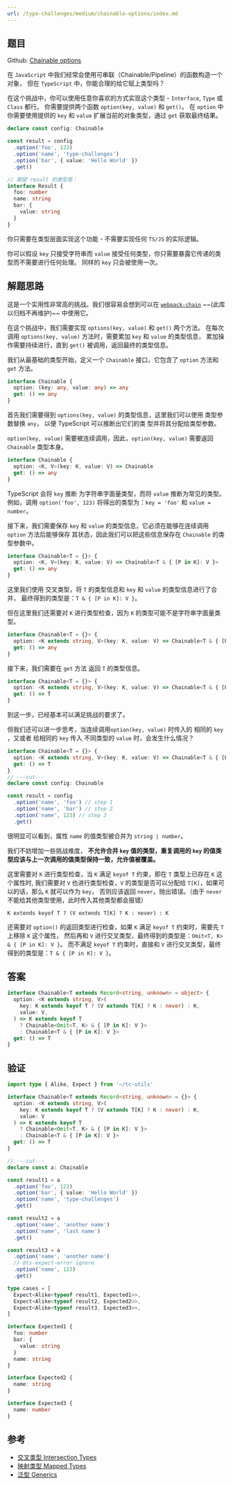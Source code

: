 ```yaml
---
url: /type-challenges/medium/chainable-options/index.md
---
```

## 题目

Github: [Chainable options](https://github.com/type-challenges/type-challenges/blob/main/questions/00012-medium-chainable-options/)

在 `JavaScript` 中我们经常会使用可串联（Chainable/Pipeline）的函数构造一个对象，
但在 `TypeScript` 中，你能合理的给它赋上类型吗？

在这个挑战中，你可以使用任意你喜欢的方式实现这个类型 - `Interface`, `Type` 或 `Class` 都行。
你需要提供两个函数 `option(key, value)` 和 `get()`。
在 `option` 中你需要使用提供的 `key` 和 `value` 扩展当前的对象类型，通过 `get` 获取最终结果。

```ts
declare const config: Chainable

const result = config
  .option('foo', 123)
  .option('name', 'type-challenges')
  .option('bar', { value: 'Hello World' })
  .get()

// 期望 result 的类型是：
interface Result {
  foo: number
  name: string
  bar: {
    value: string
  }
}
```

你只需要在类型层面实现这个功能 - 不需要实现任何 `TS/JS` 的实际逻辑。

你可以假设 `key` 只接受字符串而 `value` 接受任何类型，你只需要暴露它传递的类型而不需要进行任何处理。
同样的 `key` 只会被使用一次。

## 解题思路

这是一个实用性非常高的挑战。我们很容易会想到可以在 [`webpack-chain`](https://github.com/neutrinojs/webpack-chain)
\~~(此库以归档不再维护)~~ 中使用它。

在这个挑战中，我们需要实现 `options(key, value)` 和 `get()` 两个方法。
在每次调用 `options(key, value)` 方法时，需要累加 `key` 和 `value` 的类型信息，
累加操作需要持续进行，直到 `get()` 被调用，返回最终的类型信息。

我们从最基础的类型开始，定义一个 `Chainable` 接口，它包含了 `option` 方法和 `get` 方法。

```ts
interface Chainable {
  option: (key: any, value: any) => any
  get: () => any
}
```

首先我们需要得到 `options(key, value)` 的类型信息，这里我们可以使用 类型参数替换 `any`，
以便 TypeScript 可以推断出它们的类 型并将其分配给类型参数。

`option(key, value)` 需要被连续调用，因此，`option(key, value)` 需要返回 `Chainable` 类型本身。

```ts
interface Chainable {
  option: <K, V>(key: K, value: V) => Chainable
  get: () => any
}
```

TypeScript 会将 `key` 推断 为字符串字面量类型，而将 `value` 推断为常见的类型。
例如，调用 `option('foo', 123)` 将得出的类型为：`key = 'foo'` 和 `value = number`。

接下来，我们需要保存 `key` 和 `value` 的类型信息，它必须在能够在连续调用 `option` 方法后能够保存
其状态，因此我们可以把这些信息保存在 `Chainable` 的类型参数中。

```ts
interface Chainable<T = {}> {
  option: <K, V>(key: K, value: V) => Chainable<T & { [P in K]: V }>
  get: () => any
}
```

这里我们使用 交叉类型，将 `T` 的类型信息和 `key` 和 `value` 的类型信息进行了合并，
最终得到的类型是：`T & { [P in K]: V }`。

但在这里我们还需要对 `K` 进行类型检查，因为 `K` 的类型可能不是字符串字面量类型。

```ts
interface Chainable<T = {}> {
  option: <K extends string, V>(key: K, value: V) => Chainable<T & { [P in K]: V }>
  get: () => any
}
```

接下来，我们需要在 `get` 方法 返回 `T` 的类型信息。

```ts
interface Chainable<T = {}> {
  option: <K extends string, V>(key: K, value: V) => Chainable<T & { [P in K]: V }>
  get: () => T
}
```

到这一步，已经基本可以满足挑战的要求了。

但我们还可以进一步思考，当连续调用`option(key, value)` 时传入的 相同的 `key` ，又或者 给相同的 `key` 传入
不同类型的 `value` 时，会发生什么情况？

```ts twoslash
interface Chainable<T = {}> {
  option: <K extends string, V>(key: K, value: V) => Chainable<T & { [P in K]: V }>
  get: () => T
}
// ---cut---
declare const config: Chainable

const result = config
  .option('name', 'foo') // step 1
  .option('name', 'bar') // step 2
  .option('name', 123) // step 3
  .get()
```

很明显可以看到，属性 `name` 的值类型被合并为 `string | number`。

我们不妨增加一些挑战难度，
**不允许合并 `key` 值的类型，重复调用的 `key` 的值类型应该与上一次调用的值类型保持一致，允许值被覆盖。**

这里需要对 `K` 进行类型检查，当 `K` 满足 `keyof T` 约束，即在 `T` 类型上已存在 `K` 这个属性时,
我们需要对 `V` 也进行类型检查，`V` 的类型是否可以分配给 `T[K]`，如果可以的话，那么 `K` 就可以作为 `key`，
否则应该返回 `never`，抛出错误。（由于 `never` 不能给其他类型使用，此时传入其他类型都会报错）

`K extends keyof T ? (V extends T[K] ? K : never) : K`

还需要对 `option()` 的返回类型进行检查，如果 `K` 满足 `keyof T` 约束时，需要先 `T` 上移除 `K` 这个属性，
然后再和 `V` 进行交叉类型，最终得到的类型是：`Omit<T, K> & { [P in K]: V }`。
而不满足 `keyof T` 约束时，直接和 `V` 进行交叉类型，最终得到的类型是：`T & { [P in K]: V }`。

## 答案

```ts
interface Chainable<T extends Record<string, unknown> = object> {
  option: <K extends string, V>(
    key: K extends keyof T ? (V extends T[K] ? K : never) : K,
    value: V,
  ) => K extends keyof T
    ? Chainable<Omit<T, K> & { [P in K]: V }>
    : Chainable<T & { [P in K]: V }>
  get: () => T
}
```

## 验证

```ts twoslash
import type { Alike, Expect } from '~/tc-utils'

interface Chainable<T extends Record<string, unknown> = {}> {
  option: <K extends string, V>(
    key: K extends keyof T ? (V extends T[K] ? K : never) : K,
    value: V
  ) => K extends keyof T
    ? Chainable<Omit<T, K> & { [P in K]: V }>
    : Chainable<T & { [P in K]: V }>
  get: () => T
}

// ---cut---
declare const a: Chainable

const result1 = a
  .option('foo', 123)
  .option('bar', { value: 'Hello World' })
  .option('name', 'type-challenges')
  .get()

const result2 = a
  .option('name', 'another name')
  .option('name', 'last name')
  .get()

const result3 = a
  .option('name', 'another name')
  // @ts-expect-error ignore
  .option('name', 123)
  .get()

type cases = [
  Expect<Alike<typeof result1, Expected1>>,
  Expect<Alike<typeof result2, Expected2>>,
  Expect<Alike<typeof result3, Expected3>>,
]

interface Expected1 {
  foo: number
  bar: {
    value: string
  }
  name: string
}

interface Expected2 {
  name: string
}

interface Expected3 {
  name: number
}
```

## 参考

* [交叉类型 Intersection Types](https://www.typescriptlang.org/docs/handbook/2/objects.html#intersection-types)
* [映射类型 Mapped Types](https://www.typescriptlang.org/docs/handbook/2/mapped-types.html)
* [泛型 Generics](https://www.typescriptlang.org/docs/handbook/2/generics.html)
